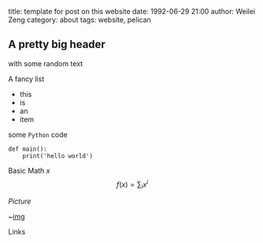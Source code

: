 title: template for post on this website
date: 1992-06-29 21:00
author: Weilei Zeng
category: about
tags: website, pelican

## A pretty big header

with some random text

A fancy list

- this
- is
- an
-  item

some `Python` code
```
def main():
    print('hello world')
```

Basic Math $x$
$$f(x) = \sum_i x^i$$

*Picture*

~[img]()

Links
